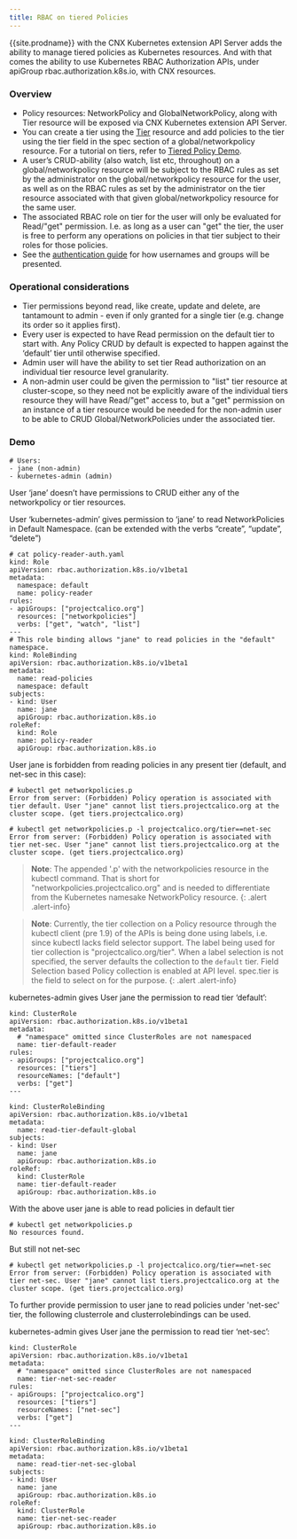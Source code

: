 ```yaml
---
title: RBAC on tiered Policies
---
```


{{site.prodname}} with the CNX Kubernetes extension API Server adds the ability to manage tiered policies as Kubernetes resources. And with that comes the ability to use Kubernetes RBAC Authorization APIs, under apiGroup rbac.authorization.k8s.io, with CNX resources.

### Overview
- Policy resources: NetworkPolicy and GlobalNetworkPolicy, along with Tier resource will be exposed via CNX Kubernetes extension API Server.
- You can create a tier using the [Tier]({{site.baseurl}}/{{page.version}}/reference/calicoctl/resources/tier) resource and add policies to the tier using the tier field in the spec section of a global/networkpolicy resource. For a tutorial on tiers, refer to [Tiered Policy Demo]({{site.baseurl}}/{{page.version}}/getting-started/essentials/tiered-policy-essentials).
- A user’s CRUD-ability (also watch, list etc, throughout) on a global/networkpolicy resource will be subject to the RBAC rules as set by the administrator on the global/networkpolicy resource for the user, as well as on the RBAC rules as set by the administrator on the tier resource associated with that given global/networkpolicy resource for the same user.
- The associated RBAC role on tier for the user will only be evaluated for Read/"get" permission. I.e. as long as a user can "get" the tier, the user is free to perform any operations on policies in that tier subject to their roles for those policies.
- See the [authentication guide](authentication) for how usernames and groups will be presented.

### Operational considerations
- Tier permissions beyond read, like create, update and delete, are tantamount to admin - even if only granted for a single tier (e.g. change its order so it applies first).
- Every user is expected to have Read permission on the default tier to start with. Any Policy CRUD by default is expected to happen against the ‘default’ tier until otherwise specified.
- Admin user will have the ability to set tier Read authorization on an individual tier resource level granularity.
- A non-admin user could be given the permission to "list" tier resource at cluster-scope, so they need not be explicitly aware of the individual tiers resource they will have Read/"get" access to, but a "get" permission on an instance of a tier resource would be needed for the non-admin user to be able to CRUD Global/NetworkPolicies under the associated tier.

### Demo
```
# Users: 
- jane (non-admin)
- kubernetes-admin (admin)
```
User ‘jane’ doesn’t have permissions to CRUD either any of the networkpolicy or tier resources. 

User ‘kubernetes-admin’ gives permission to ‘jane’ to read NetworkPolicies in Default Namespace. (can be extended with the verbs “create”, “update”, “delete”)

```
# cat policy-reader-auth.yaml
kind: Role
apiVersion: rbac.authorization.k8s.io/v1beta1
metadata:
  namespace: default
  name: policy-reader
rules:
- apiGroups: ["projectcalico.org"] 
  resources: ["networkpolicies"]
  verbs: ["get", "watch", "list"]
---
# This role binding allows "jane" to read policies in the "default" namespace.
kind: RoleBinding
apiVersion: rbac.authorization.k8s.io/v1beta1
metadata:
  name: read-policies
  namespace: default
subjects:
- kind: User
  name: jane
  apiGroup: rbac.authorization.k8s.io
roleRef:
  kind: Role
  name: policy-reader
  apiGroup: rbac.authorization.k8s.io
```

User jane is forbidden from reading policies in any present tier (default, and net-sec in this case):
```
# kubectl get networkpolicies.p
Error from server: (Forbidden) Policy operation is associated with tier default. User "jane" cannot list tiers.projectcalico.org at the cluster scope. (get tiers.projectcalico.org)

# kubectl get networkpolicies.p -l projectcalico.org/tier==net-sec
Error from server: (Forbidden) Policy operation is associated with tier net-sec. User "jane" cannot list tiers.projectcalico.org at the cluster scope. (get tiers.projectcalico.org)
```

> **Note**: The appended '.p' with the networkpolicies resource in the kubectl command. That is short for "networkpolicies.projectcalico.org" and is needed to differentiate from the Kubernetes namesake NetworkPolicy resource.
{: .alert .alert-info}

> **Note**: Currently, the tier collection on a Policy resource through the kubectl client (pre 1.9) of the APIs is being done using labels, i.e. since kubectl lacks field selector support. The label being used for tier collection is "projectcalico.org/tier". When a label selection is not specified, the server defaults the collection to the `default` tier.
Field Selection based Policy collection is enabled at API level. spec.tier is the field to select on for the purpose.
{: .alert .alert-info}

kubernetes-admin gives User jane the permission to read tier ‘default’:
```
kind: ClusterRole
apiVersion: rbac.authorization.k8s.io/v1beta1
metadata:
  # "namespace" omitted since ClusterRoles are not namespaced
  name: tier-default-reader
rules:
- apiGroups: ["projectcalico.org"]
  resources: ["tiers"]
  resourceNames: ["default"]
  verbs: ["get"]
---

kind: ClusterRoleBinding
apiVersion: rbac.authorization.k8s.io/v1beta1
metadata:
  name: read-tier-default-global
subjects:
- kind: User
  name: jane
  apiGroup: rbac.authorization.k8s.io
roleRef:
  kind: ClusterRole
  name: tier-default-reader
  apiGroup: rbac.authorization.k8s.io
```

With the above user jane is able to read policies in default tier
```
# kubectl get networkpolicies.p
No resources found.
```
But still not net-sec
```
# kubectl get networkpolicies.p -l projectcalico.org/tier==net-sec
Error from server: (Forbidden) Policy operation is associated with tier net-sec. User "jane" cannot list tiers.projectcalico.org at the cluster scope. (get tiers.projectcalico.org)
```

To further provide permission to user jane to read policies under 'net-sec' tier, the following clusterrole and clusterrolebindings can be used.

kubernetes-admin gives User jane the permission to read tier ‘net-sec’:
```
kind: ClusterRole
apiVersion: rbac.authorization.k8s.io/v1beta1
metadata:
  # "namespace" omitted since ClusterRoles are not namespaced
  name: tier-net-sec-reader
rules:
- apiGroups: ["projectcalico.org"]
  resources: ["tiers"]
  resourceNames: ["net-sec"]
  verbs: ["get"]
---

kind: ClusterRoleBinding
apiVersion: rbac.authorization.k8s.io/v1beta1
metadata:
  name: read-tier-net-sec-global
subjects:
- kind: User
  name: jane
  apiGroup: rbac.authorization.k8s.io
roleRef:
  kind: ClusterRole
  name: tier-net-sec-reader
  apiGroup: rbac.authorization.k8s.io
```